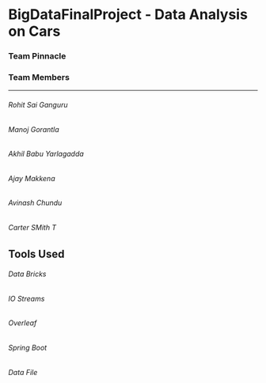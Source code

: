 # BigDataFinalProject - Data Analysis on Cars

### Team Pinnacle

### Team Members
---
###### Rohit Sai Ganguru
###### Manoj Gorantla
###### Akhil Babu Yarlagadda
###### Ajay Makkena
###### Avinash Chundu
###### Carter SMith T

## Tools Used
###### Data Bricks
###### IO Streams
###### Overleaf
###### Spring Boot
###### Data File
